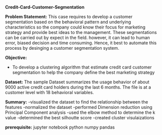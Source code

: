  **Credit-Card-Customer-Segmentation**
 
 **Problem Statement:**
    This case requires to develop a customer segmentation based on the behavioral pattern and underlying characteristics so the company could know their focus for marketing strategy and provide best ideas to the management. 
    These segmentations can be carried out by expect in the field. however, it can lead to human error, biased decision and time consuming. Hence, it best to automate this process by desinging a customer segmentation system.

**Objective:**
- To develop a clustering algorithm that estimate credit card customer segmentation to help the company define the best marketing strategy

**Dataset:**
The sample Dataset summarizes the usage behavior of about 9000 active credit card holders during the last 6 months.
The file is at a customer level with 18 behavioral variables.

**Summary:**
-visualized the dataset to find the relationship between the features
-normalized the dataset 
-performed Dimension reduction using Principal Component analysis
-used the elbow method to determine the k value
-determined the best silhoutte score
-created cluster visulaizations

**prerequisite:**
jupyter notebook
python
numpy
pandas

